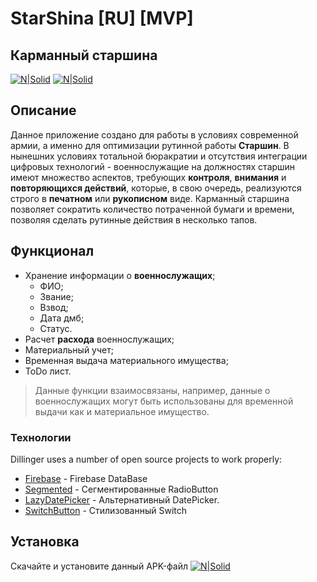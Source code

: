 # StarShina [RU] [MVP]
## Карманный старшина

[![N|Solid](https://imageup.ru/img60/4006199/android_studio_trademarksvg-1.jpg)](https://developer.android.com/)            [![N|Solid](https://imageup.ru/img199/4006205/1280px-firebase_logosvg-1.jpg)](https://firebase.google.com/)




## Описание
Данное приложение создано для работы в условиях современной армии, а именно для оптимизации рутинной работы **Старшин**.
В нынешних условиях тотальной бюракратии и отсутствия интеграции цифровых технологий - военнослужащие на должностях старшин имеют множество аспектов, требующих **контроля**, **внимания** и **повторяющихся действий**, которые, в свою очередь, реализуются строго в **печатном** или **рукописном** виде.
Карманный старшина позволяет сократить количество потраченной бумаги и времени, позволяя сделать рутинные действия в несколько тапов.


## Функционал

- Хранение информации о **военнослужащих**;
    - ФИО;
    - Звание;
    - Взвод;
    - Дата дмб;
    - Статус.
- Расчет **расхода** военнослужащих;
- Материальный учет;
- Временная выдача материального имущества;
- ToDo лист.


> Данные функции взаимосвязаны, например, 
данные о военнослужащих могут быть использованы для временной выдачи
как и материальное имущество.


### Технологии

Dillinger uses a number of open source projects to work properly:

- [Firebase] - Firebase DataBase
- [Segmented] - Сегментированные RadioButton
- [LazyDatePicker] - Альтернативный DatePicker.
- [SwitchButton] - Стилизованный Switch


## Установка

Скачайте и установите данный APK-файл
[![N|Solid](https://manceppo.com/wp-content/uploads/2019/05/download-button.png)](https://wdfiles.ru/eba9aa)



   [Firebase]: <https://firebase.google.com/>
   [SwitchButton]: <https://github.com/zcweng/SwitchButton>
   [Segmented]: <https://github.com/Kaopiz/android-segmented-control>
   [LazyDatePicker]: <https://github.com/lopspower/LazyDatePicker>
   
